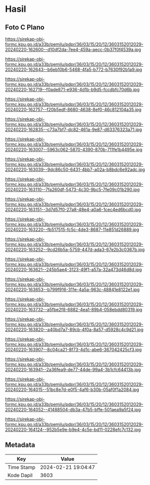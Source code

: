 # Hasil

## Foto C Plano

https://sirekap-obj-formc.kpu.go.id/a33b/pemilu/pdpr/36/03/15/20/12/3603152012029-20240220-162600--d10df2da-7ee4-459a-aecc-0b37f0f4539a.jpg

https://sirekap-obj-formc.kpu.go.id/a33b/pemilu/pdpr/36/03/15/20/12/3603152012029-20240220-162643--b6eb10b6-5468-4fa5-b772-b7630f92b1a9.jpg

https://sirekap-obj-formc.kpu.go.id/a33b/pemilu/pdpr/36/03/15/20/12/3603152012029-20240220-162719--f0ade871-e936-4d1b-b9d5-fccdbfc70d6b.jpg

https://sirekap-obj-formc.kpu.go.id/a33b/pemilu/pdpr/36/03/15/20/12/3603152012029-20240220-162757--f20b5edf-8680-4638-8ef0-46c812104a35.jpg

https://sirekap-obj-formc.kpu.go.id/a33b/pemilu/pdpr/36/03/15/20/12/3603152012029-20240220-162835--c73a7bf7-dc82-461a-9e87-d63376323a71.jpg

https://sirekap-obj-formc.kpu.go.id/a33b/pemilu/pdpr/36/03/15/20/12/3603152012029-20240220-163007--5963c062-5870-4390-870b-711fe1b4495e.jpg

https://sirekap-obj-formc.kpu.go.id/a33b/pemilu/pdpr/36/03/15/20/12/3603152012029-20240220-163039--9dc86c50-6431-4bb7-a02a-b8bdc6e92adc.jpg

https://sirekap-obj-formc.kpu.go.id/a33b/pemilu/pdpr/36/03/15/20/12/3603152012029-20240220-163110--7fa260df-5473-4c30-9bc5-7fe09c01b290.jpg

https://sirekap-obj-formc.kpu.go.id/a33b/pemilu/pdpr/36/03/15/20/12/3603152012029-20240220-163151--3d7d57f0-27a8-48e4-a0a6-1cec4ed6bcd0.jpg

https://sirekap-obj-formc.kpu.go.id/a33b/pemilu/pdpr/36/03/15/20/12/3603152012029-20240220-163220--fb517515-fc5c-4de3-8687-11e851d26889.jpg

https://sirekap-obj-formc.kpu.go.id/a33b/pemilu/pdpr/36/03/15/20/12/3603152012029-20240220-163252--9cd26b5a-5759-447d-ada3-67e2b3c0367b.jpg

https://sirekap-obj-formc.kpu.go.id/a33b/pemilu/pdpr/36/03/15/20/12/3603152012029-20240220-163621--245b5ae4-3123-49f1-a57a-32a473d46d8d.jpg

https://sirekap-obj-formc.kpu.go.id/a33b/pemilu/pdpr/36/03/15/20/12/3603152012029-20240220-163653--b799f916-311e-4a5a-963c-48841e8122e1.jpg

https://sirekap-obj-formc.kpu.go.id/a33b/pemilu/pdpr/36/03/15/20/12/3603152012029-20240220-163732--a5fbe2f8-6882-4ea1-89b4-058ebdd80319.jpg

https://sirekap-obj-formc.kpu.go.id/a33b/pemilu/pdpr/36/03/15/20/12/3603152012029-20240220-163820--a40bd7a7-89cb-4f0a-8a57-d5928c4c9d21.jpg

https://sirekap-obj-formc.kpu.go.id/a33b/pemilu/pdpr/36/03/15/20/12/3603152012029-20240220-163907--8c04ca21-8f73-4d1c-abe6-367042425cf3.jpg

https://sirekap-obj-formc.kpu.go.id/a33b/pemilu/pdpr/36/03/15/20/12/3603152012029-20240220-163941--2a36fea9-de77-44de-99a4-3b1cfc64413b.jpg

https://sirekap-obj-formc.kpu.go.id/a33b/pemilu/pdpr/36/03/15/20/12/3603152012029-20240220-164015--51bc8e7d-e0f5-4af6-b30b-05af0f1a2084.jpg

https://sirekap-obj-formc.kpu.go.id/a33b/pemilu/pdpr/36/03/15/20/12/3603152012029-20240220-164052--41488504-db3a-47b5-bffe-501aea9a5f24.jpg

https://sirekap-obj-formc.kpu.go.id/a33b/pemilu/pdpr/36/03/15/20/12/3603152012029-20240220-164124--952b5e9e-b9e4-4c5e-bd11-0228efc7c132.jpg


## Metadata

| Key        | Value               |
| ---------- | ------------------- |
| Time Stamp | 2024-02-21 19:04:47 |
| Kode Dapil | 3603                |




